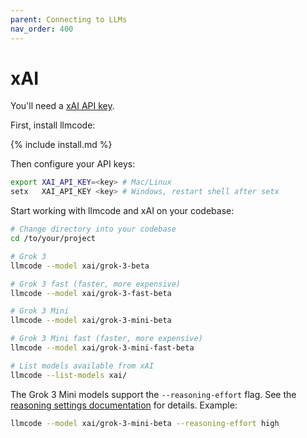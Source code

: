```yaml
---
parent: Connecting to LLMs
nav_order: 400
---
```


# xAI

You'll need a [xAI API key](https://console.x.ai.).

First, install llmcode:

{% include install.md %}

Then configure your API keys:

```bash
export XAI_API_KEY=<key> # Mac/Linux
setx   XAI_API_KEY <key> # Windows, restart shell after setx
```

Start working with llmcode and xAI on your codebase:

```bash
# Change directory into your codebase
cd /to/your/project

# Grok 3
llmcode --model xai/grok-3-beta

# Grok 3 fast (faster, more expensive)
llmcode --model xai/grok-3-fast-beta

# Grok 3 Mini
llmcode --model xai/grok-3-mini-beta

# Grok 3 Mini fast (faster, more expensive)
llmcode --model xai/grok-3-mini-fast-beta

# List models available from xAI
llmcode --list-models xai/
```

The Grok 3 Mini models support the `--reasoning-effort` flag.
See the [reasoning settings documentation](../config/reasoning.md) for details.
Example:

```bash
llmcode --model xai/grok-3-mini-beta --reasoning-effort high
```




